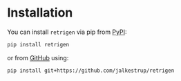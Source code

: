 # Installation

You can install `retrigen` via pip from [PyPI]:

```bash
pip install retrigen
```

or from [GitHub] using:

```bash
pip install git+https://github.com/jalkestrup/retrigen
```

[pip]: https://pip.pypa.io/en/stable/
[PyPI]: https://pypi.org/project/retrigen/
[GitHub]: https://github.com/jalkestrup/retrigen